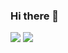 ### Hi there 👋

<img src="https://capsule-render.vercel.app/api?type=waving&color=auto&height=200&section=header&text=내용내용&fontSize=90" />
<img src="https://capsule-render.vercel.app/api?type=모양&color=색상코드&height=높이&section=footer&text=텍스트&fontSize=텍스트크기" />
